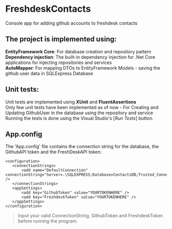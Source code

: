 # FreshdeskContacts
 Console app for adding github accounts to freshdesk contacts

## The project is implemented using:
 **EntityFramework Core**: For database creation and repository pattern  
 **Dependency injection**: The built-in dependency injection for .Net Core applications for injecting repositories and services  
 **AutoMapper**: For mapping DTOs to EntityFramework Models - saving the github user data in SQLExpress Database  

## Unit tests:
 Unit tests are implemented using **XUnit** and **FluentAssertions**  
 Only few unit tests have been implemented as of now - For Creating and Updating GithubUser in the database using the repository and service  
 Running the tests is done using the Visual Studio's [*Run Tests*] button.  

## App.config
 The 'App.config' file contains the connection string for the database, the GithubAPI token and the FreshDeskAPI token:
 ```
 <configuration>
	<connectionStrings>
		<add name="DefaultConnection" connectionString="Server=.\SQLEXPRESS;Database=ContactsDB;Trusted_Connection=True;Encrypt=False;" />
	</connectionStrings>
	<appSettings>
		<add key="GithubToken" value="YOURTOKENHERE" />
		<add key="FreshdeskToken" value="YOURTOKENHERE" />
	</appSettings>
 </configuration>
 ```
 > Input your valid ConnectionString, GithubToken and FreshdeskToken before running the program.